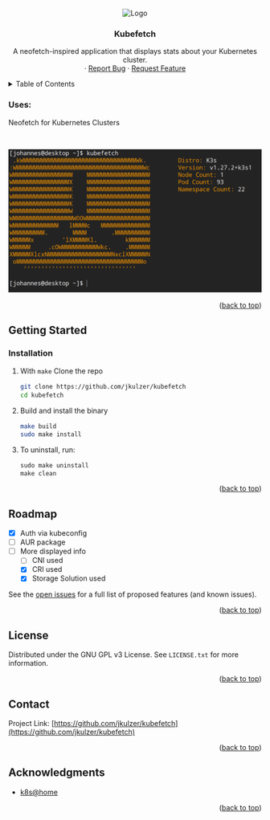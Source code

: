 <br />
<div align="center">
    <img src="https://cncf-branding.netlify.app/img/projects/kubernetes/icon/color/kubernetes-icon-color.svg" alt="Logo" width="80" height="80">
  </a>

<h3 align="center">Kubefetch</h3>

  <p align="center">
    A neofetch-inspired application that displays stats about your Kubernetes cluster.
    <br />
    ·
    <a href="https://github.com/jkulzer/kubefetch/issues">Report Bug</a>
    ·
    <a href="https://github.com/jkulzer/kubefetch/issues">Request Feature</a>
  </p>
</div>



<!-- TABLE OF CONTENTS -->
<details>
  <summary>Table of Contents</summary>
  <ol>
    <li>
      <a href="#getting-started">Getting Started</a>
      <ul>
        <li><a href="#installation">Installation</a></li>
      </ul>
    </li>
    <li><a href="#roadmap">Roadmap</a></li>
    <li><a href="#contributing">Contributing</a></li>
    <li><a href="#license">License</a></li>
    <li><a href="#contact">Contact</a></li>
    <li><a href="#acknowledgments">Acknowledgments</a></li>
  </ol>
</details>

### Uses:

Neofetch for Kubernetes Clusters

<br>

![](https://github.com/jkulzer/kubefetch/blob/main/kubefetch.png?raw=true)

<p align="right">(<a href="#top">back to top</a>)</p>



<!-- GETTING STARTED -->
## Getting Started

### Installation

1. With `make`
    Clone the repo
    ```sh
    git clone https://github.com/jkulzer/kubefetch
    cd kubefetch
    ```

2. Build and install the binary
    ```sh
    make build
    sudo make install
    ```

3. To uninstall, run:
    ```
    sudo make uninstall
    make clean
    ```

<p align="right">(<a href="#top">back to top</a>)</p>



<!-- ROADMAP -->
## Roadmap

- [x] Auth via kubeconfig
- [ ] AUR package
- [ ] More displayed info
	- [ ] CNI used
	- [x] CRI used
	- [x] Storage Solution used

See the [open issues](https://github.com/jkulzer/kubefetch/issues) for a full list of proposed features (and known issues).

<p align="right">(<a href="#top">back to top</a>)</p>


<!-- LICENSE -->
## License

Distributed under the GNU GPL v3 License. See `LICENSE.txt` for more information.

<p align="right">(<a href="#top">back to top</a>)</p>



<!-- CONTACT -->
## Contact

Project Link: [https://github.com/jkulzer/kubefetch](https://github.com/jkulzer/kubefetch)

<p align="right">(<a href="#top">back to top</a>)</p>



<!-- ACKNOWLEDGMENTS -->
## Acknowledgments

* [k8s@home](https://k8s-at-home.com/)

<p align="right">(<a href="#top">back to top</a>)</p>

